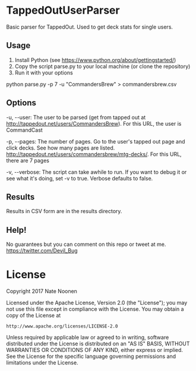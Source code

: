 # TappedOutUserParser
Basic parser for TappedOut. Used to get deck stats for single users.

## Usage

1. Install Python (see https://www.python.org/about/gettingstarted/)
2. Copy the script parse.py to your local machine (or clone the repository)
3. Run it with your options

python parse.py -p 7 -u "CommandersBrew" > commandersbrew.csv

## Options

-u, --user: The user to be parsed (get from tapped out at http://tappedout.net/users/CommandersBrew).  For this URL, the user is CommandCast

-p, --pages: The number of pages.  Go to the user's tapped out page and click decks.  See how many pages are listed.
http://tappedout.net/users/commandersbrew/mtg-decks/.  For this URL, there are 7 pages

-v, --verbose: The script can take awhile to run.  If you want to debug it or see what it's doing, set -v to true.  Verbose defaults to false.

## Results

Results in CSV form are in the results directory.

## Help!

No guarantees but you can comment on this repo or tweet at me.  https://twitter.com/Devil_Bug

# License

Copyright 2017 Nate Noonen

Licensed under the Apache License, Version 2.0 (the "License");
you may not use this file except in compliance with the License.
You may obtain a copy of the License at

    http://www.apache.org/licenses/LICENSE-2.0

Unless required by applicable law or agreed to in writing, software
distributed under the License is distributed on an "AS IS" BASIS,
WITHOUT WARRANTIES OR CONDITIONS OF ANY KIND, either express or implied.
See the License for the specific language governing permissions and
limitations under the License.
